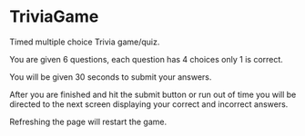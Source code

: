 # TriviaGame

Timed multiple choice Trivia game/quiz.

You are given 6 questions, each question has 4 choices only 1 is correct.

You will be given 30 seconds to submit your answers.

After you are finished and hit the submit button or run out of time 
you will be directed to the next screen displaying your correct and incorrect answers.

Refreshing the page will restart the game.


